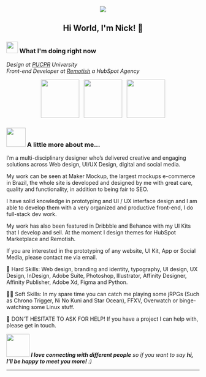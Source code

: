 <p align='center'>
<img src="https://i.imgur.com/tU3VYOb.png" align='center'>
</p>

<h2 align='center'> Hi World, I'm Nick!  🕺 </h2>

### <img src="https://media.giphy.com/media/WUlplcMpOCEmTGBtBW/giphy.gif" width="30"> What I'm doing right now</img>
<p><em>Design at <a href="https://www.pucpr.br/">PUCPR</a> University<img></br>Front-end Developer at <a href="https://www.remotish.agency/">Remotish</a> a HubSpot Agency<img></a><img>
</em></p>

<p align='center'>
<a href="https://dribbble.com/nicolasmendes"><img src="https://brandslogos.com/wp-content/uploads/images/dribbble-icon-logo-vector.svg" width="100" height="100"></a>&nbsp;&nbsp;
<a href="https://www.behance.net/nicolasmendes"><img width="100" height="100"" src="https://www.flaticon.com/svg/static/icons/svg/145/145799.svg"></a>&nbsp;&nbsp;
<a href="https://www.linkedin.com/in/nicolas-m-b3b65613a/"><img width="100" height="100" src="https://www.flaticon.com/svg/static/icons/svg/145/145807.svg"></a>
</p>


### <img src="https://media.giphy.com/media/VgCDAzcKvsR6OM0uWg/giphy.gif" width="50"> A little more about me...  

I’m a multi-disciplinary designer who’s delivered creative and engaging solutions across Web design, UI/UX Design, digital and social media.

My work can be seen at Maker Mockup, the largest mockups e-commerce in Brazil, the whole site is developed and designed by me with great care, quality and functionality, in addition to being fair to SEO.

I have solid knowledge in prototyping and UI / UX interface design and I am able to develop them with a very organized and productive front-end, I do full-stack dev work.

My work has also been featured in Dribbble and Behance with my UI Kits that I develop and sell. At the moment I design themes for HubSpot Marketplace and Remotish.

If you are interested in the prototyping of any website, UI Kit, App or Social Media, please contact me via email.

🦾 Hard Skills: Web design, branding and identity, typography, UI design, UX Design, InDesign, Adobe Suite, Photoshop, Illustrator, Affinity Designer, Affinity Publisher, Adobe Xd, Figma and Python.

🧝‍♂️ Soft Skills: In my spare time you can catch me playing some jRPGs (Such as Chrono Trigger, Ni No Kuni and Star Ocean), FFXV, Overwatch or binge-watching some Linux stuff.

👋 DON'T HESITATE TO ASK FOR HELP! If you have a project I can help with, please get in touch.


<img src="https://media.giphy.com/media/LnQjpWaON8nhr21vNW/giphy.gif" width="60"> <em><b>I love connecting with different people</b> so if you want to say <b>hi, I'll be happy to meet you more!</b> :)</em>

---
